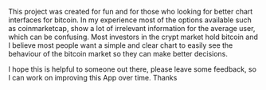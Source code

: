 This project was created for fun and for those who looking for better chart interfaces for bitcoin.
In my experience most of the options available such as coinmarketcap, show a lot of irrelevant information
for the average user, which can be confusing.
Most investors in the crypt market hold bitcoin and I believe most people want a simple and clear chart
to easily see the behaviour of the bitcoin market so they can make better decisions.

I hope this is helpful to someone out there, please leave some feedback, so I can work on improving
this App over time. Thanks
